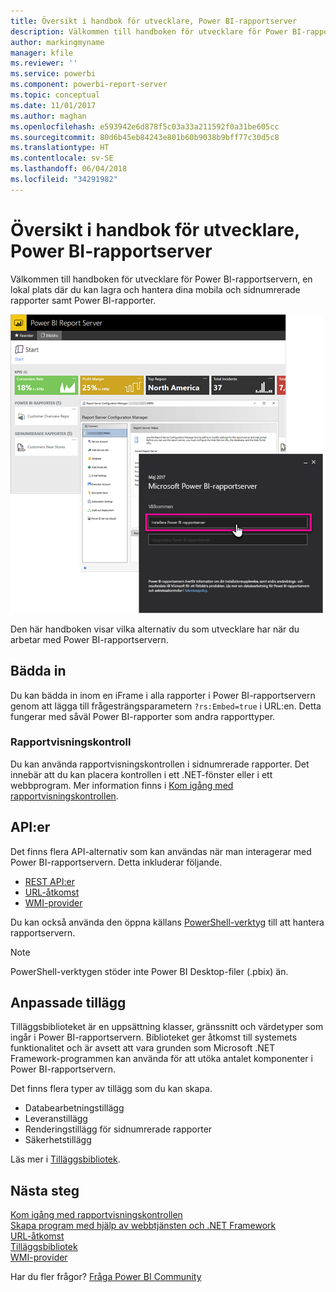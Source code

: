 ```yaml
---
title: Översikt i handbok för utvecklare, Power BI-rapportserver
description: Välkommen till handboken för utvecklare för Power BI-rapportservern, en lokal plats där du kan lagra och hantera dina mobila och sidnumrerade rapporter samt Power BI-rapporter.
author: markingmyname
manager: kfile
ms.reviewer: ''
ms.service: powerbi
ms.component: powerbi-report-server
ms.topic: conceptual
ms.date: 11/01/2017
ms.author: maghan
ms.openlocfilehash: e593942e6d878f5c03a33a211592f0a31be605cc
ms.sourcegitcommit: 80d6b45eb84243e801b60b9038b9bff77c30d5c8
ms.translationtype: HT
ms.contentlocale: sv-SE
ms.lasthandoff: 06/04/2018
ms.locfileid: "34291982"
---
```

# <a name="developer-handbook-overview-power-bi-report-server"></a>Översikt i handbok för utvecklare, Power BI-rapportserver
Välkommen till handboken för utvecklare för Power BI-rapportservern, en lokal plats där du kan lagra och hantera dina mobila och sidnumrerade rapporter samt Power BI-rapporter.

![](media/developer-handbook-overview/admin-handbook.png)

Den här handboken visar vilka alternativ du som utvecklare har när du arbetar med Power BI-rapportservern.

## <a name="embedding"></a>Bädda in
Du kan bädda in inom en iFrame i alla rapporter i Power BI-rapportservern genom att lägga till frågesträngsparametern `?rs:Embed=true` i URL:en. Detta fungerar med såväl Power BI-rapporter som andra rapporttyper.

### <a name="report-viewer-control"></a>Rapportvisningskontroll
Du kan använda rapportvisningskontrollen i sidnumrerade rapporter. Det innebär att du kan placera kontrollen i ett .NET-fönster eller i ett webbprogram. Mer information finns i [Kom igång med rapportvisningskontrollen](https://docs.microsoft.com/sql/reporting-services/application-integration/integrating-reporting-services-using-reportviewer-controls-get-started).

## <a name="apis"></a>API:er
Det finns flera API-alternativ som kan användas när man interagerar med Power BI-rapportservern. Detta inkluderar följande.

* [REST API:er](rest-api.md)
* [URL-åtkomst](https://docs.microsoft.com/sql/reporting-services/url-access-ssrs)
* [WMI-provider](https://docs.microsoft.com/sql/reporting-services/wmi-provider-library-reference/reporting-services-wmi-provider-library-reference-ssrs)

Du kan också använda den öppna källans [PowerShell-verktyg](https://github.com/Microsoft/ReportingServicesTools) till att hantera rapportservern.

> [!NOTE]
> PowerShell-verktygen stöder inte Power BI Desktop-filer (.pbix) än.
> 
> 

## <a name="custom-extensions"></a>Anpassade tillägg
Tilläggsbiblioteket är en uppsättning klasser, gränssnitt och värdetyper som ingår i Power BI-rapportservern. Biblioteket ger åtkomst till systemets funktionalitet och är avsett att vara grunden som Microsoft .NET Framework-programmen kan använda för att utöka antalet komponenter i Power BI-rapportservern.

Det finns flera typer av tillägg som du kan skapa.

* Databearbetningstillägg
* Leveranstillägg
* Renderingstillägg för sidnumrerade rapporter
* Säkerhetstillägg

Läs mer i [Tilläggsbibliotek](https://docs.microsoft.com/sql/reporting-services/extensions/reporting-services-extension-library).

## <a name="next-steps"></a>Nästa steg
[Kom igång med rapportvisningskontrollen](https://docs.microsoft.com/sql/reporting-services/application-integration/integrating-reporting-services-using-reportviewer-controls-get-started)  
[Skapa program med hjälp av webbtjänsten och .NET Framework](https://docs.microsoft.com/sql/reporting-services/report-server-web-service/net-framework/building-applications-using-the-web-service-and-the-net-framework)  
[URL-åtkomst](https://docs.microsoft.com/sql/reporting-services/url-access-ssrs)  
[Tilläggsbibliotek](https://docs.microsoft.com/sql/reporting-services/extensions/reporting-services-extension-library)  
[WMI-provider](https://docs.microsoft.com/sql/reporting-services/wmi-provider-library-reference/reporting-services-wmi-provider-library-reference-ssrs)

Har du fler frågor? [Fråga Power BI Community](https://community.powerbi.com/)


